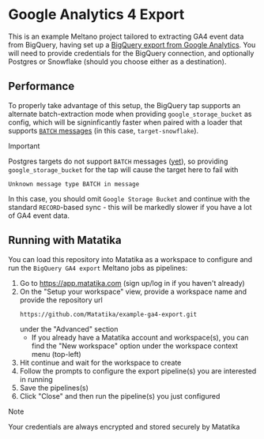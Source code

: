 # Google Analytics 4 Export

This is an example Meltano project tailored to extracting GA4 event data from BigQuery, having set up a [BigQuery export from Google Analytics](https://support.google.com/analytics/answer/9358801). You will need to provide credentials for the BigQuery connection, and optionally Postgres or Snowflake (should you choose either as a destination).

## Performance
To properly take advantage of this setup, the BigQuery tap supports an alternate batch-extraction mode when providing `google_storage_bucket` as config, which will be signinficantly faster when paired with a loader that supports [`BATCH` messages](https://sdk.meltano.com/en/latest/batch.html) (in this case, `target-snowflake`).

> [!IMPORTANT]
> Postgres targets do not support `BATCH` messages ([yet](https://github.com/MeltanoLabs/target-postgres/issues/30)), so providing `google_storage_bucket` for the tap will cause the target here to fail with
> ```
> Unknown message type BATCH in message
> ```
> In this case, you should omit `Google Storage Bucket` and continue with the standard `RECORD`-based sync - this will be markedly slower if you have a lot of GA4 event data.

## Running with Matatika
You can load this repository into Matatika as a workspace to configure and run the `BigQuery GA4 export` Meltano jobs as pipelines:
1. Go to https://app.matatika.com (sign up/log in if you haven't already)
2. On the "Setup your workspace" view, provide a workspace name and provide the repository url
   ```
   https://github.com/Matatika/example-ga4-export.git
   ```
   under the "Advanced" section
    - If you already have a Matatika account and workspace(s), you can find the "New workspace" option under the workspace context menu (top-left)
3. Hit continue and wait for the workspace to create
4. Follow the prompts to configure the export pipeline(s) you are interested in running
6. Save the pipelines(s)
7. Click "Close" and then run the pipeline(s) you just configured

> [!NOTE]
> Your credentials are always encrypted and stored securely by Matatika
